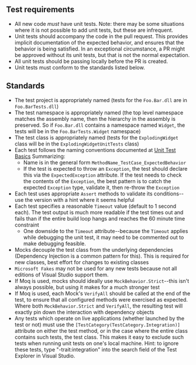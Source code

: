 <!-- Copyright (c) Microsoft Corporation. All rights reserved.
     Licensed under the MIT License. -->
     
## Test requirements
* All new code *must* have unit tests. Note: there may be some situations where it is not possible to add unit tests, but these are infrequent.
* Unit tests should accompany the code in the pull request. This provides implicit documentation of the expected behavior, and ensures that the behavior is being satisfied. In an exceptional circumstance, a PR might be approved without its unit tests, but that is not the normal expectation.
* All unit tests should be passing locally before the PR is created.
* Unit tests must conform to the standards listed below.

## Standards
* The test project is appropriately named (tests for the `Foo.Bar.dll` are in `Foo.BarTests.dll`)
* The test namespace is appropriately named (the top level namespace matches the assembly name, then the hierarchy in the assembly is preserved. So if `Foo.Bar.dll` contains a namespace named `Widget`, the tests will be in the `Foo.BarTests.Widget` namespace)
* The test class is appropriately named (tests for the `ExplodingWidget` class will be in the `ExplodingWidgetUnitTests` class)
* Each test follows the naming conventions documented at [Unit Test Basics](https://msdn.microsoft.com/en-us/library/hh694602.aspx) Summarizing:
  * Name is in the general form `MethodName_TestCase_ExpectedBehavior`
  * If the test is expected to throw an `Exception`, the test should declare this via the `ExpectedException` attribute. If the test needs to check the contents of the `Exception`, the best pattern is to catch the expected `Exception` type, validate it, then re-throw the `Exception`
* Each test uses appropriate `Assert` methods to validate its conditions--use the version with a hint where it seems helpful
* Each test specifies a reasonable `Timeout` value (default to 1 second each). The test output is much more readable if the test times out and fails than if the entire build loop hangs and reaches the 60 minute time constraint
  * One downside to the `Timeout` attribute--because the `Timeout` applies while debugging the unit test, it may need to be commented out to make debugging feasible.
* Mocks decouple the test class from the underlying dependencies (Dependency Injection is a common pattern for this). This is required for new classes, best effort for changes to existing classes
* `Microsoft Fakes` may not be used for any new tests because not all editions of Visual Studio support them.
* If Moq is used, mocks should ideally use `MockBehavior.Strict`--this isn't always possible, but using it makes for a much stronger test
* If Moq is used, each Mock's `VerifyAll` should be called at the end of the test, to ensure that all configured methods were exercised as expected. Where both `MockBehavior.Strict` and `VerifyAll`, the resulting test will exactly pin down the interaction with dependency objects
* Any tests which operate on live applications (whether launched by the test or not) must use the     `[TestCategory(TestCategory.Integration)]` attribute on either the test method, or in the case where the entire class contains such tests, the test class. This makes it easy to exclude such tests when running unit tests on one's local machine. Hint: to ignore these tests, type "-trait:integration" into the search field of the Test Explorer in Visual Studio.


